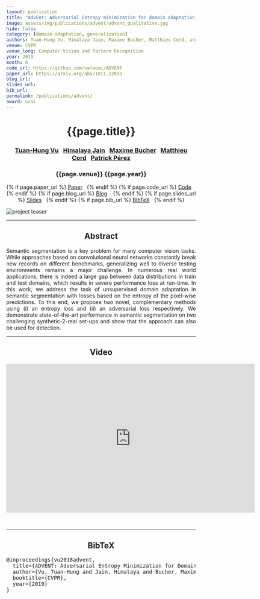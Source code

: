 ```yaml
---
layout: publication
title: "AdvEnt: Adversarial Entropy minimization for domain adaptation in semantic segmentation"
image: assets/img/publications/advent/advent_qualitative.jpg
hide: false
category: [domain-adaptation, generalization]
authors: Tuan-Hung Vu, Himalaya Jain, Maxime Bucher, Matthieu Cord, and Patrick Pérez
venue: CVPR
venue_long: Computer Vision and Pattern Recognition
year: 2019
month: 6
code_url: https://github.com/valeoai/ADVENT
paper_url: https://arxiv.org/abs/1811.12833
blog_url:
slides_url:
bib_url:
permalink: /publications/advent/
award: oral
---
```


<h1 align="center"> {{page.title}} </h1>
<!-- Simple call of authors -->
<!-- <h3 align="center"> {{page.authors}} </h3> -->
<!-- Alternatively you can add links to author pages -->
<h3 align="center"> <a href="https://tuanhungvu.github.io/">Tuan-Hung Vu</a>&nbsp;&nbsp; <a href="https://himalayajain.github.io/">Himalaya Jain</a>&nbsp;&nbsp; <a href="https://maximebucher.github.io/">Maxime Bucher</a>&nbsp;&nbsp; <a href="https://cord.isir.upmc.fr/">Matthieu Cord</a>&nbsp;&nbsp; <a href="https://ptrckprz.github.io/">Patrick Pérez</a> </h3>


<h3 align="center"> {{page.venue}} {{page.year}} </h3>

<div align="center">
  <p>
    {% if page.paper_url %}
    <a href="{{ page.paper_url }}"><i class="far fa-file-pdf"></i> Paper</a>&nbsp;&nbsp;
    {% endif %}
    {% if page.code_url %}
    <a href="{{ page.code_url }}"><i class="fab fa-github"></i> Code</a> &nbsp;&nbsp;
    {% endif %}
    {% if page.blog_url %}
    <a href="{{ page.blog_url }}"><i class="fab fa-blogger"></i> Blog</a> &nbsp;&nbsp;
    {% endif %}
    {% if page.slides_url %}
    <a href="{{ page.slides_url }}"><i class="far fa-file-pdf"></i> Slides</a>&nbsp;&nbsp;
    {% endif %}
    {% if page.bib_url %}
    <a href="{{ page.bib_url}}"><i class="far fa-file-alt"></i> BibTeX</a>&nbsp;&nbsp;
    {% endif %}
  </p>
</div>

<div class="publication-teaser">
    <img src="../../{{ page.image }}" alt="project teaser"/>
</div>


<hr>

<h2  align="center"> Abstract</h2>

<p align="justify">Semantic segmentation is a key problem for many computer vision tasks. While approaches based on convolutional neural networks constantly break new records on different benchmarks, generalizing well to diverse testing environments remains a major challenge. In numerous real world applications, there is indeed a large gap between data distributions in train and test domains, which results in severe performance loss at run-time. In this work, we address the task of unsupervised domain adaptation in semantic segmentation with losses based on the entropy of the pixel-wise predictions. To this end, we propose two novel, complementary methods using (i) an entropy loss and (ii) an adversarial loss respectively. We demonstrate state-of-the-art performance in semantic segmentation on two challenging synthetic-2-real set-ups and show that the approach can also be used for detection.</p>

<hr>

<h2 align="center"> Video</h2>

<p align="center">
  <iframe width="660" height="395" src="https://www.youtube.com/embed/Ihmz0yEqrq0" frameborder="0" allow="autoplay; encrypted-media" allowfullscreen align="center"></iframe>
</p>

<br>
<hr>

<h2  align="center">BibTeX</h2>
<left>
  <pre class="bibtex-box">
@inproceedings{vu2018advent,
  title={ADVENT: Adversarial Entropy Minimization for Domain Adaptation in Semantic Segmentation},
  author={Vu, Tuan-Hung and Jain, Himalaya and Bucher, Maxime and Cord, Mathieu and P{\'e}rez, Patrick},
  booktitle={CVPR},
  year={2019}
}</pre>
</left>

<br>
